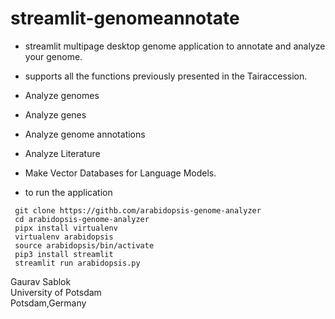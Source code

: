 # streamlit-genomeannotate

- streamlit multipage desktop genome application to annotate and analyze your genome.
- supports all the functions previously presented in the Tairaccession.
- Analyze genomes
- Analyze genes
- Analyze genome annotations
- Analyze Literature
- Make Vector Databases for Language Models.

- to run the application 
```
 git clone https://githb.com/arabidopsis-genome-analyzer
 cd arabidopsis-genome-analyzer 
 pipx install virtualenv 
 virtualenv arabidopsis
 source arabidopsis/bin/activate
 pip3 install streamlit 
 streamlit run arabidopsis.py 
```


Gaurav Sablok \
University of Potsdam \
Potsdam,Germany
